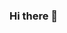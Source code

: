 ### Hi there 👋

<!--
**13thptr/13thptr** is a ✨ _special_ ✨ repository because its `README.md` (this file) appears on your GitHub profile.

Here are some ideas to get you started:

- 🔭 I’m currently working on ...
- 🌱 I’m currently learning ...
- 👯 I’m looking to collaborate on ...
- 🤔 I’m looking for help with ...
- 💬 Ask me about ...
- 📫 How to reach me: ...
- 😄 Pronouns: ...
- ⚡ Fun fact: ...
-->
<!--![Metrics](https://metrics.lecoq.io/13thptr)-->
<!--[![Top Langs](https://github-readme-stats.vercel.app/api/top-langs/?username=13thptr)](https://github.com/anuraghazra/github-readme-stats)-->

